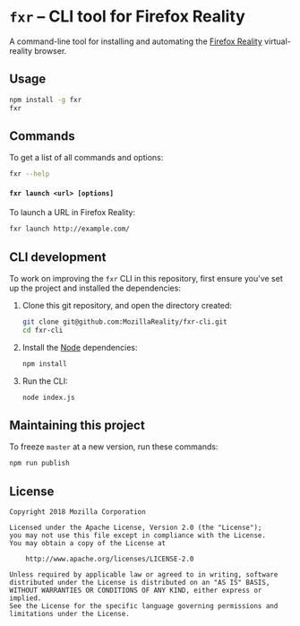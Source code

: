 # `fxr` – CLI tool for Firefox Reality

A command-line tool for installing and automating the [Firefox Reality](https://github.com/MozillaReality/FirefoxReality) virtual-reality browser.

## Usage

```sh
npm install -g fxr
fxr
```


## Commands

To get a list of all commands and options:

```sh
fxr --help
```

#### `fxr launch <url> [options]`

To launch a URL in Firefox Reality:

```sh
fxr launch http://example.com/
```


## CLI development

To work on improving the `fxr` CLI in this repository, first ensure you've set up the project and installed the dependencies:

1. Clone this git repository, and open the directory created:

    ```sh
    git clone git@github.com:MozillaReality/fxr-cli.git
    cd fxr-cli
    ```

2. Install the [Node](https://nodejs.org/en/download/) dependencies:

    ```sh
    npm install
    ```

3. Run the CLI:

    ```sh
    node index.js
    ```


## Maintaining this project

To freeze `master` at a new version, run these commands:

```sh
npm run publish
```

## License

```
Copyright 2018 Mozilla Corporation

Licensed under the Apache License, Version 2.0 (the "License");
you may not use this file except in compliance with the License.
You may obtain a copy of the License at

    http://www.apache.org/licenses/LICENSE-2.0

Unless required by applicable law or agreed to in writing, software
distributed under the License is distributed on an "AS IS" BASIS,
WITHOUT WARRANTIES OR CONDITIONS OF ANY KIND, either express or implied.
See the License for the specific language governing permissions and
limitations under the License.
```
